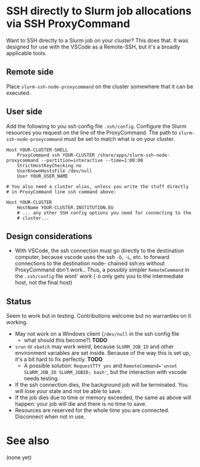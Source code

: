 # SSH directly to Slurm job allocations via SSH ProxyCommand

Want to SSH directly to a Slurm job on your cluster?  This does that.
It was designed for use with the VSCode as a Remote-SSH, but it's a
broadly applicable tools.


## Remote side

Place `slurm-ssh-node-proxycommand` on the cluster somewhere that it
can be executed.


## User side

Add the following to you ssh config file `.ssh/config`.  Configure the
Slurm resources you request on the line of the ProxyCommand.  The path
to `slurm-ssh-node-proxycommand` must be set to match what is on your
cluster.

```
Host YOUR-CLUSTER-SHELL
    ProxyCommand ssh YOUR-CLUSTER /share/apps/slurm-ssh-node-proxycommand --partition=interactive --time=1:00:00
    StrictHostKeyChecking no
    UserKnownHostsFile /dev/null
    User YOUR_USER_NAME

# You also need a cluster alias, unless you write the stuff directly
# in ProxyCommand line ssh command above:

Host YOUR-CLUSTER
    HostName YOUR-CLUSTER.INSTITUTION.EU
    # ... any other SSH config options you need for connecting to the
	# cluster...
```


## Design considerations

- With VSCode, the ssh connection must go directly to the destination
  computer, because vscode uses the ssh `-D`, `-L`, etc. to forward
  connections to the destination node- chained ssh:es without
  ProxyCommand don't work..  Thus, a possibly simpler `RemoteCommand`
  in the `.ssh/config` file wont' work (`-D` only gets you to the
  intermediate host, not the final host)


## Status

Seem to work but in testing.  Contributions welcome but no warranties
on it working.

* May not work on a Windows client (`/dev/null` in the ssh config file
  - what should this become?)  **TODO**
* `srun` or `sbatch` may work weird, because `SLURM_JOB_ID` and other
  environment variables are set inside.  Because of the way this is
  set up, it's a bit hard to fix perfectly.  **TODO**
  * A possible solution: `RequestTTY yes` and `RemoteCommand='unset
    SLURM_JOB_ID SLURM_JOBID; bash'`, but the interaction with vscode
    needs testing.
* If the ssh connection dies, the background job will be terminated.
  You will lose your state and not be able to save.
* If the job dies due to time or memory exceeded, the same as above
  will happen: your job will die and there is no time to save.
* Resources are reserved for the whole time you are connected.
  Disconnect when not in use.



# See also

(none yet)
